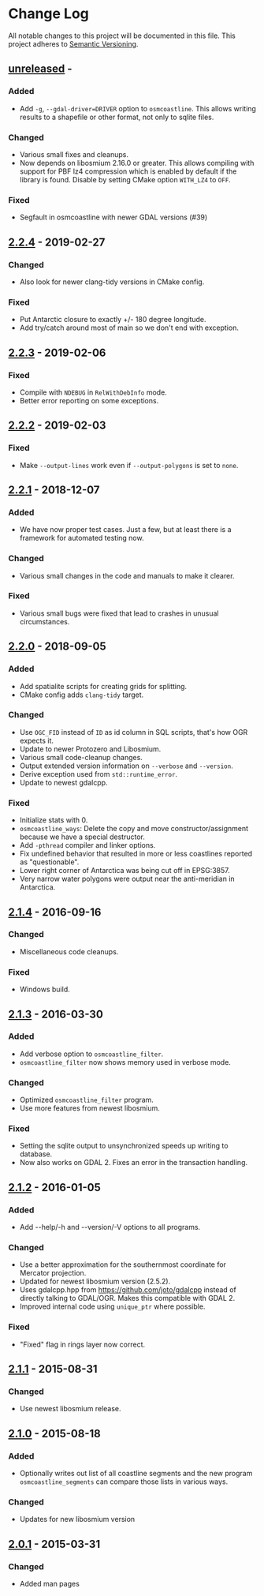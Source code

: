 
# Change Log

All notable changes to this project will be documented in this file.
This project adheres to [Semantic Versioning](https://semver.org/).

## [unreleased] -

### Added

- Add `-g`, `--gdal-driver=DRIVER` option to `osmcoastline`. This allows
  writing results to a shapefile or other format, not only to sqlite files.

### Changed

- Various small fixes and cleanups.
- Now depends on libosmium 2.16.0 or greater. This allows compiling with
  support for PBF lz4 compression which is enabled by default if the
  library is found. Disable by setting CMake option `WITH_LZ4` to `OFF`.

### Fixed

- Segfault in osmcoastline with newer GDAL versions (#39)


## [2.2.4] - 2019-02-27

### Changed

- Also look for newer clang-tidy versions in CMake config.

### Fixed

- Put Antarctic closure to exactly +/- 180 degree longitude.
- Add try/catch around most of main so we don't end with exception.


## [2.2.3] - 2019-02-06

### Fixed

- Compile with `NDEBUG` in `RelWithDebInfo` mode.
- Better error reporting on some exceptions.


## [2.2.2] - 2019-02-03

### Fixed

- Make `--output-lines` work even if `--output-polygons` is set to `none`.


## [2.2.1] - 2018-12-07

### Added

- We have now proper test cases. Just a few, but at least there is a framework
  for automated testing now.

### Changed

- Various small changes in the code and manuals to make it clearer.

### Fixed

- Various small bugs were fixed that lead to crashes in unusual circumstances.


## [2.2.0] - 2018-09-05

### Added

- Add spatialite scripts for creating grids for splitting.
- CMake config adds `clang-tidy` target.

### Changed

- Use `OGC_FID` instead of `ID` as id column in SQL scripts, that's how OGR
  expects it.
- Update to newer Protozero and Libosmium.
- Various small code-cleanup changes.
- Output extended version information on `--verbose` and `--version`.
- Derive exception used from `std::runtime_error`.
- Update to newest gdalcpp.

### Fixed

- Initialize stats with 0.
- `osmcoastline_ways`: Delete the copy and move constructor/assignment because
  we have a special destructor.
- Add `-pthread` compiler and linker options.
- Fix undefined behavior that resulted in more or less coastlines reported
  as "questionable".
- Lower right corner of Antarctica was being cut off in EPSG:3857.
- Very narrow water polygons were output near the anti-meridian in Antarctica.


## [2.1.4] - 2016-09-16

### Changed

- Miscellaneous code cleanups.

### Fixed

- Windows build.


## [2.1.3] - 2016-03-30

### Added

- Add verbose option to `osmcoastline_filter`.
- `osmcoastline_filter` now shows memory used in verbose mode.

### Changed

- Optimized `osmcoastline_filter` program.
- Use more features from newest libosmium.

### Fixed

- Setting the sqlite output to unsynchronized speeds up writing to database.
- Now also works on GDAL 2. Fixes an error in the transaction handling.


## [2.1.2] - 2016-01-05

### Added

- Add --help/-h and --version/-V options to all programs.

### Changed

- Use a better approximation for the southernmost coordinate for Mercator
  projection.
- Updated for newest libosmium version (2.5.2).
- Uses gdalcpp.hpp from https://github.com/joto/gdalcpp instead of directly
  talking to GDAL/OGR. Makes this compatible with GDAL 2.
- Improved internal code using `unique_ptr` where possible.

### Fixed

- "Fixed" flag in rings layer now correct.


## [2.1.1] - 2015-08-31

### Changed

- Use newest libosmium release.


## [2.1.0] - 2015-08-18

### Added

- Optionally writes out list of all coastline segments and the new program
  `osmcoastline_segments` can compare those lists in various ways.

### Changed

- Updates for new libosmium version


## [2.0.1] - 2015-03-31

### Changed

- Added man pages


[unreleased]: https://github.com/osmcode/osmium-tool/compare/v2.2.4...HEAD
[2.2.4]: https://github.com/osmcode/osmium-tool/compare/v2.2.3...v2.2.4
[2.2.3]: https://github.com/osmcode/osmium-tool/compare/v2.2.2...v2.2.3
[2.2.2]: https://github.com/osmcode/osmium-tool/compare/v2.2.1...v2.2.2
[2.2.1]: https://github.com/osmcode/osmium-tool/compare/v2.2.0...v2.2.1
[2.2.0]: https://github.com/osmcode/osmium-tool/compare/v2.1.4...v2.2.0
[2.1.4]: https://github.com/osmcode/osmium-tool/compare/v2.1.3...v2.1.4
[2.1.3]: https://github.com/osmcode/osmium-tool/compare/v2.1.2...v2.1.3
[2.1.2]: https://github.com/osmcode/osmium-tool/compare/v2.1.1...v2.1.2
[2.1.1]: https://github.com/osmcode/osmium-tool/compare/v2.1.0...v2.1.1
[2.1.0]: https://github.com/osmcode/osmium-tool/compare/v2.0.1...v2.1.0
[2.0.1]: https://github.com/osmcode/osmium-tool/compare/v2.0.0...v2.0.1

